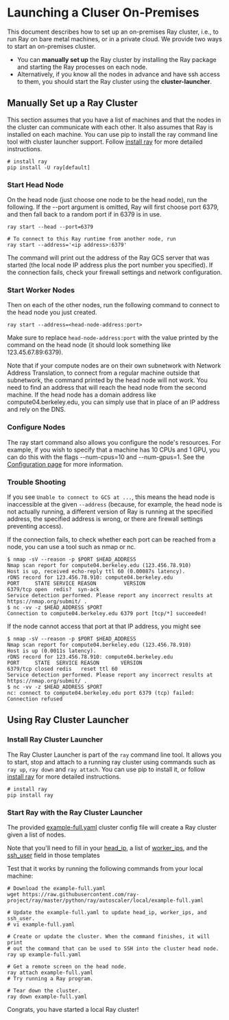 # Launching a Cluser On-Premises

This document describes how to set up an on-premises Ray cluster, i.e., to run Ray on bare metal machines, or in a private cloud. We provide two ways to start an on-premises cluster.

* You can **manually set up** the Ray cluster by installing the Ray package and starting the Ray processes on each node. 
* Alternatively, if you know all the nodes in advance and have ssh access to them, you should start the Ray cluster using the **cluster-launcher**.


## Manually Set up a Ray Cluster 
This section assumes that you have a list of machines and that the nodes in the cluster can communicate with each other. It also assumes that Ray is installed on each machine. You can use pip to install the ray command line tool with cluster launcher support. Follow [install ray](https://docs.ray.io/en/latest/ray-overview/installation.html) for more detailed instructions.

```
# install ray
pip install -U ray[default]
```


### Start Head Node
On the head node (just choose one node to be the head node), run the following. If the --port argument is omitted, Ray will first choose port 6379, and then fall back to a random port if in 6379 is in use.

```
ray start --head --port=6379

# To connect to this Ray runtime from another node, run
ray start --address='<ip address>:6379'
```

The command will print out the address of the Ray GCS server that was started (the local node IP address plus the port number you specified). If the connection fails, check your firewall settings and network configuration.

### Start Worker Nodes
Then on each of the other nodes, run the following command to connect to the head node you just created.

```
ray start --address=<head-node-address:port>

```
Make sure to replace `head-node-address:port` with the value printed by the command on the head node (it should look something like 123.45.67.89:6379).

Note that if your compute nodes are on their own subnetwork with Network Address Translation, to connect from a regular machine outside that subnetwork, the command printed by the head node will not work. You need to find an address that will reach the head node from the second machine. If the head node has a domain address like compute04.berkeley.edu, you can simply use that in place of an IP address and rely on the DNS.

### Configure Nodes

The ray start command also allows you configure the node's resources. For example, if you wish to specify that a machine has 10 CPUs and 1 GPU, you can do this with the flags --num-cpus=10 and --num-gpus=1. 
See the [Configuration page](../../ray-core/configure.html#configuring-ray) for more information.

### Trouble Shooting

If you see `Unable to connect to GCS at ...`, this means the head node is inaccessible at the given `--address` (because, for example, the head node is not actually running, a different version of Ray is running at the specified address, the specified address is wrong, or there are firewall settings preventing access).

If the connection fails, to check whether each port can be reached from a node, you can use a tool such as nmap or nc.

```
$ nmap -sV --reason -p $PORT $HEAD_ADDRESS
Nmap scan report for compute04.berkeley.edu (123.456.78.910)
Host is up, received echo-reply ttl 60 (0.00087s latency).
rDNS record for 123.456.78.910: compute04.berkeley.edu
PORT     STATE SERVICE REASON         VERSION
6379/tcp open  redis?  syn-ack
Service detection performed. Please report any incorrect results at https://nmap.org/submit/ .
$ nc -vv -z $HEAD_ADDRESS $PORT
Connection to compute04.berkeley.edu 6379 port [tcp/*] succeeded!
```

If the node cannot access that port at that IP address, you might see

```
$ nmap -sV --reason -p $PORT $HEAD_ADDRESS
Nmap scan report for compute04.berkeley.edu (123.456.78.910)
Host is up (0.0011s latency).
rDNS record for 123.456.78.910: compute04.berkeley.edu
PORT     STATE  SERVICE REASON       VERSION
6379/tcp closed redis   reset ttl 60
Service detection performed. Please report any incorrect results at https://nmap.org/submit/ .
$ nc -vv -z $HEAD_ADDRESS $PORT
nc: connect to compute04.berkeley.edu port 6379 (tcp) failed: Connection refused
```

## Using Ray Cluster Launcher 
### Install Ray Cluster Launcher
The Ray Cluster Launcher is part of the `ray` command line tool. It allows you to start, stop and attach to a running ray cluster using commands such as  `ray up`, `ray down` and `ray attach`. You can use pip to install it, or follow [install ray](https://docs.ray.io/en/latest/ray-overview/installation.html) for more detailed instructions.

```
# install ray
pip install ray
```

### Start Ray with the Ray Cluster Launcher

The provided [example-full.yaml](https://github.com/ray-project/ray/tree/eacc763c84d47c9c5b86b26a32fd62c685be84e6/python/ray/autoscaler/local/example-full.yaml) cluster config file will create a Ray cluster given a list of nodes.

Note that you'll need to fill in your [head_ip](https://github.com/ray-project/ray/blob/eacc763c84d47c9c5b86b26a32fd62c685be84e6/python/ray/autoscaler/local/example-full.yaml#L20), a list of [worker_ips](https://github.com/ray-project/ray/blob/eacc763c84d47c9c5b86b26a32fd62c685be84e6/python/ray/autoscaler/local/example-full.yaml#L26), and the [ssh_user](https://github.com/ray-project/ray/blob/eacc763c84d47c9c5b86b26a32fd62c685be84e6/python/ray/autoscaler/local/example-full.yaml#L34) field in those templates



Test that it works by running the following commands from your local machine:

```
# Download the example-full.yaml
wget https://raw.githubusercontent.com/ray-project/ray/master/python/ray/autoscaler/local/example-full.yaml

# Update the example-full.yaml to update head_ip, worker_ips, and ssh_user.
# vi example-full.yaml

# Create or update the cluster. When the command finishes, it will print
# out the command that can be used to SSH into the cluster head node.
ray up example-full.yaml

# Get a remote screen on the head node.
ray attach example-full.yaml
# Try running a Ray program.

# Tear down the cluster.
ray down example-full.yaml
```

Congrats, you have started a local Ray cluster!
